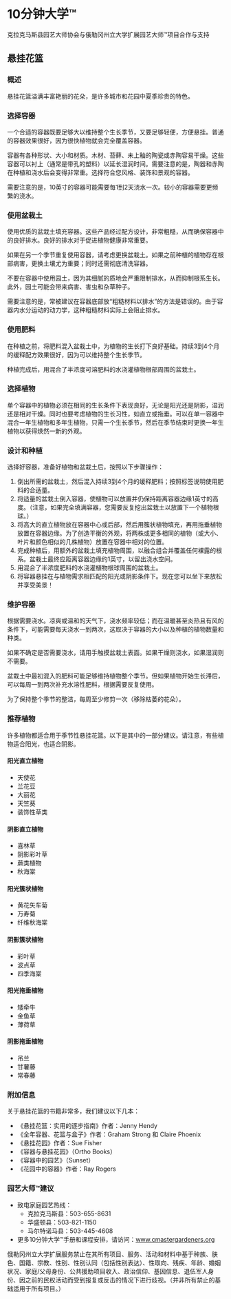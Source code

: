 # 10分钟大学™

克拉克马斯县园艺大师协会与俄勒冈州立大学扩展园艺大师™项目合作与支持

## 悬挂花篮

### 概述

悬挂花篮溢满丰富艳丽的花朵，是许多城市和花园中夏季珍贵的特色。

### 选择容器

一个合适的容器既要足够大以维持整个生长季节，又要足够轻便，方便悬挂。普通的容器效果很好，因为很快植物就会完全覆盖容器。

容器有各种形状、大小和材质。木材、苔藓、未上釉的陶瓷或赤陶容易干燥。这些容器可以衬上（通常是带孔的塑料）以延长湿润时间。需要注意的是，陶器和赤陶在种植和浇水后会变得非常重。选择符合您风格、装饰和景观的容器。

需要注意的是，10英寸的容器可能需要每1到2天浇水一次。较小的容器需要更频繁的浇水。

### 使用盆栽土

使用优质的盆栽土填充容器。这些产品经过配方设计，非常粗糙，从而确保容器中的良好排水。良好的排水对于促进植物健康非常重要。

如果在另一个季节重复使用容器，请考虑更换盆栽土。如果之前种植的植物存在根部病害，更换土壤尤为重要；同时还需彻底清洗容器。

不要在容器中使用园土，因为其细腻的质地会严重限制排水，从而抑制根系生长。此外，园土可能会带来病害、害虫和杂草种子。

需要注意的是，常被建议在容器底部放“粗糙材料以排水”的方法是错误的。由于容器内水分运动的动力学，这种粗糙材料实际上会阻止排水。

### 使用肥料

在种植之前，将肥料混入盆栽土中，为植物的生长打下良好基础。持续3到4个月的缓释配方效果很好，因为可以维持整个生长季节。

种植完成后，用混合了半浓度可溶肥料的水浇灌植物根部周围的盆栽土。

### 选择植物

单个容器中的植物必须在相同的生长条件下表现良好，无论是阳光还是阴影，湿润还是相对干燥。同时也要考虑植物的生长习性，如直立或拖垂。可以在单一容器中混合一年生植物和多年生植物，只需一个生长季节，然后在季节结束时更换一年生植物以获得焕然一新的外观。

### 设计和种植

选择好容器，准备好植物和盆栽土后，按照以下步骤操作：

1. 倒出所需的盆栽土，然后混入持续3到4个月的缓释肥料；按照标签说明使用肥料的合适量。
2. 将适量的盆栽土倒入容器，使植物可以放置并仍保持距离容器边缘1英寸的高度。（注意，如果完全填满容器，您需要反复挖出盆栽土以放置下一个植物根球。）
3. 将高大的直立植物放在容器中心或后部，然后用簇状植物填充，再用拖垂植物放置在容器边缘。为了创造平衡的外观，将两株或更多相同的植物（或大小、叶片和颜色相似的几株植物）放置在容器中相对的位置。
4. 完成种植后，用额外的盆栽土填充植物周围，以融合组合并覆盖任何裸露的根系。盆栽土最终应距离容器边缘约1英寸，以留出浇水空间。
5. 用混合了半浓度肥料的水浇灌植物根球周围的盆栽土。
6. 将容器悬挂在与植物需求相匹配的阳光或阴影条件下。现在您可以坐下来放松并享受美景！

### 维护容器

根据需要浇水。凉爽或温和的天气下，浇水频率较低；而在温暖甚至炎热且有风的条件下，可能需要每天浇水一到两次，这取决于容器的大小以及种植的植物数量和种类。

如果不确定是否需要浇水，请用手触摸盆栽土表面。如果干燥则浇水，如果湿润则不需要。

盆栽土中最初混入的肥料可能足够维持植物整个季节。但如果植物开始生长滞后，可以每周一到两次补充水溶性肥料，根据需要反复使用。

为了保持整个季节的整洁，每周至少修剪一次（移除枯萎的花朵）。

### 推荐植物

许多植物都适合用于季节性悬挂花篮。以下是其中的一部分建议。请注意，有些植物适合阳光，也适合阴影。

#### 阳光直立植物
- 天使花
- 兰花豆
- 大丽花
- 天竺葵
- 装饰性草类

#### 阴影直立植物
- 喜林草
- 阴影彩叶草
- 蕨类植物
- 秋海棠

#### 阳光簇状植物
- 黄花矢车菊
- 万寿菊
- 纤维秋海棠

#### 阴影簇状植物
- 彩叶草
- 波点草
- 四季海棠

#### 阳光拖垂植物
- 矮牵牛
- 金鱼草
- 薄荷草

#### 阴影拖垂植物
- 吊兰
- 甘薯藤
- 常春藤

### 附加信息

关于悬挂花篮的书籍非常多，我们建议以下几本：
- 《悬挂花篮：实用的逐步指南》作者：Jenny Hendy
- 《全年容器、花篮与盒子》作者：Graham Strong 和 Claire Phoenix
- 《悬挂花园》作者：Sue Fisher
- 《容器与悬挂花园》（Ortho Books）
- 《容器中的园艺》（Sunset）
- 《花园中的容器》作者：Ray Rogers

### 园艺大师™建议

- 致电家庭园艺热线：
  - 克拉克马斯县：503-655-8631
  - 华盛顿县：503-821-1150
  - 马尔特诺马县：503-445-4608
- 更多10分钟大学™手册和课程安排，请访问：www.cmastergardeners.org

俄勒冈州立大学扩展服务禁止在其所有项目、服务、活动和材料中基于种族、肤色、国籍、宗教、性别、性别认同（包括性别表达）、性取向、残疾、年龄、婚姻状况、家庭/父母身份、公共援助项目收入、政治信仰、基因信息、退伍军人身份、因之前的民权活动而受到报复或反击的情况下进行歧视。（并非所有禁止的基础适用于所有项目。）